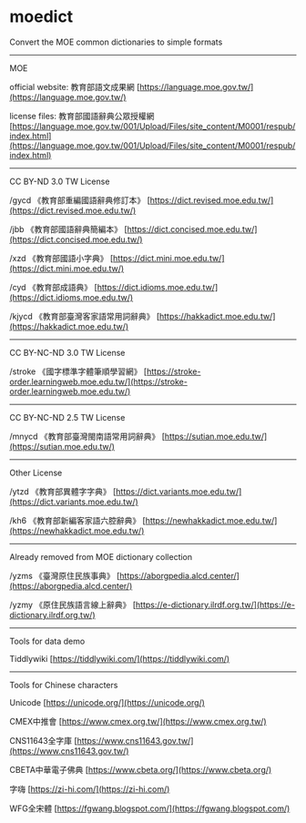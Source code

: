 # moedict
Convert the MOE common dictionaries to simple formats

---

MOE

official website: 教育部語文成果網  [https://language.moe.gov.tw/](https://language.moe.gov.tw/)

license files: 教育部國語辭典公眾授權網  [https://language.moe.gov.tw/001/Upload/Files/site_content/M0001/respub/index.html](https://language.moe.gov.tw/001/Upload/Files/site_content/M0001/respub/index.html)

---

CC BY-ND 3.0 TW License

/gycd 《教育部重編國語辭典修訂本》 [https://dict.revised.moe.edu.tw/](https://dict.revised.moe.edu.tw/)

/jbb 《教育部國語辭典簡編本》 [https://dict.concised.moe.edu.tw/](https://dict.concised.moe.edu.tw/)

/xzd 《教育部國語小字典》 [https://dict.mini.moe.edu.tw/](https://dict.mini.moe.edu.tw/)

/cyd 《教育部成語典》 [https://dict.idioms.moe.edu.tw/](https://dict.idioms.moe.edu.tw/)

/kjycd 《教育部臺灣客家語常用詞辭典》 [https://hakkadict.moe.edu.tw/](https://hakkadict.moe.edu.tw/)

---

CC BY-NC-ND 3.0 TW License

/stroke 《國字標準字體筆順學習網》 [https://stroke-order.learningweb.moe.edu.tw/](https://stroke-order.learningweb.moe.edu.tw/)

---

CC BY-NC-ND 2.5 TW License

/mnycd 《教育部臺灣閩南語常用詞辭典》 [https://sutian.moe.edu.tw/](https://sutian.moe.edu.tw/)

---

Other License

/ytzd 《教育部異體字字典》 [https://dict.variants.moe.edu.tw/](https://dict.variants.moe.edu.tw/)

/kh6 《教育部新編客家語六腔辭典》 [https://newhakkadict.moe.edu.tw/](https://newhakkadict.moe.edu.tw/)

---

Already removed from MOE dictionary collection

/yzms 《臺灣原住民族事典》 [https://aborgpedia.alcd.center/](https://aborgpedia.alcd.center/)

/yzmy 《原住民族語言線上辭典》 [https://e-dictionary.ilrdf.org.tw/](https://e-dictionary.ilrdf.org.tw/)

---

Tools for data demo

Tiddlywiki  [https://tiddlywiki.com/](https://tiddlywiki.com/)

---

Tools for Chinese characters

Unicode  [https://unicode.org/](https://unicode.org/)

CMEX中推會  [https://www.cmex.org.tw/](https://www.cmex.org.tw/)

CNS11643全字庫  [https://www.cns11643.gov.tw/](https://www.cns11643.gov.tw/)

CBETA中華電子佛典  [https://www.cbeta.org/](https://www.cbeta.org/)

字嗨  [https://zi-hi.com/](https://zi-hi.com/)

WFG全宋體  [https://fgwang.blogspot.com/](https://fgwang.blogspot.com/)
